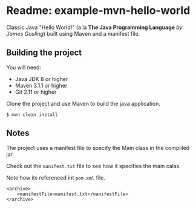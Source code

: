 # Readme: example-mvn-hello-world
Classic Java "Hello World!" (a la **The Java Programming Language** *by James Gosling*) built using Maven and a manifest file.


## Building the project
You will need:

*	Java JDK 8 or higher
*	Maven 3.1.1 or higher
*	Git 2.11 or higher

Clone the project and use Maven to build the java application.

	$ mvn clean install


## Notes
The project uses a manifest file to specify the Main class in the compliled jar.

Check out the `manifest.txt` file to see how it specifies the main calss.
 
Note how its referenced int `pom.xml` file.

    <archive>
        <manifestFile>manifest.txt</manifestFile>
    </archive>

  

